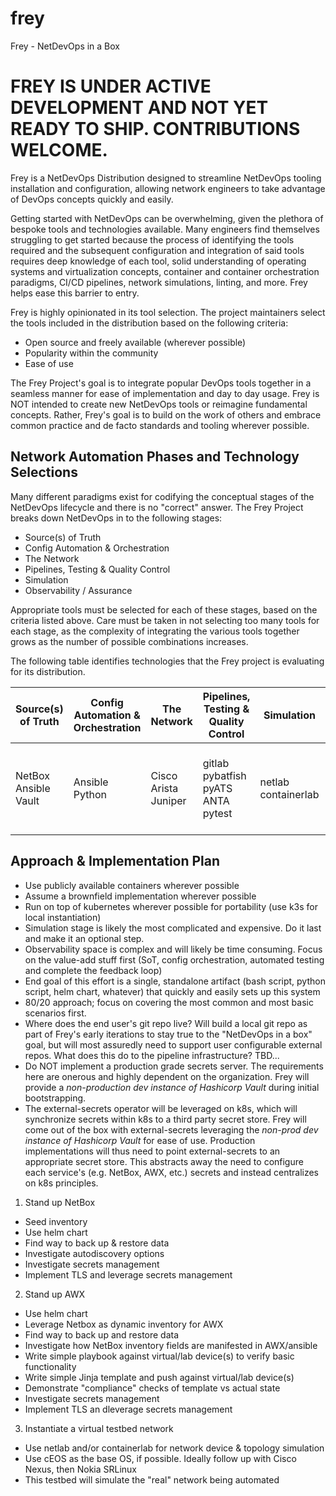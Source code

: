 # frey
Frey - NetDevOps in a Box

# FREY IS UNDER ACTIVE DEVELOPMENT AND NOT YET READY TO SHIP.  CONTRIBUTIONS WELCOME.

Frey is a NetDevOps Distribution designed to streamline NetDevOps tooling installation and configuration, allowing network engineers to take advantage of DevOps concepts quickly and easily.

Getting started with NetDevOps can be overwhelming, given the plethora of bespoke tools and technologies available.  Many engineers find themselves struggling to get started because the process of identifying the tools required and the subsequent configuration and integration of said tools requires deep knowledge of each tool, solid understanding of operating systems and virtualization concepts, container and container orchestration paradigms, CI/CD pipelines, network simulations, linting, and more.  Frey helps ease this barrier to entry.

Frey is highly opinionated in its tool selection.  The project maintainers select the tools included in the distribution based on the following criteria:
 - Open source and freely available (wherever possible)
 - Popularity within the community
 - Ease of use

The Frey Project's goal is to integrate popular DevOps tools together in a seamless manner for ease of implementation and day to day usage.  Frey is NOT intended to create new NetDevOps tools or reimagine fundamental concepts.  Rather, Frey's goal is to build on the work of others and embrace common practice and de facto standards and tooling wherever possible. 

## Network Automation Phases and Technology Selections

Many different paradigms exist for codifying the conceptual stages of the NetDevOps lifecycle and there is no "correct" answer.  The Frey Project breaks down NetDevOps in to the following stages:

 - Source(s) of Truth
 - Config Automation & Orchestration
 - The Network
 - Pipelines, Testing & Quality Control
 - Simulation
 - Observability / Assurance

Appropriate tools must be selected for each of these stages, based on the criteria listed above.  Care must be taken in not selecting too many tools for each stage, as the complexity of integrating the various tools together grows as the number of possible combinations increases.

The following table identifies technologies that the Frey project is evaluating for its distribution.

| Source(s) of Truth | Config Automation & Orchestration | The Network | Pipelines, Testing & Quality Control | Simulation | Observability / Assurance | 
| ------------------ | -------------------------- | ---------------- | ---------- | --------- | ------------------------------ | 
| NetBox<br/>Ansible Vault | Ansible<br/>Python | Cisco<br/>Arista<br/>Juniper | gitlab<br/>pybatfish<br/>pyATS<br/>ANTA<br/>pytest | netlab<br/>containerlab | icinga<br/>prometheus<br/>grafana<br/>snmp-exporter<br/><i>need log solution</i> | 

## Approach & Implementation Plan
 - Use publicly available containers wherever possible
 - Assume a brownfield implementation wherever possible
 - Run on top of kubernetes wherever possible for portability (use k3s for local instantiation)
 - Simulation stage is likely the most complicated and expensive.  Do it last and make it an optional step.
 - Observability space is complex and will likely be time consuming.  Focus on the value-add stuff first (SoT, config orchestration, automated testing and complete the feedback loop)
 - End goal of this effort is a single, standalone artifact (bash script, python script, helm chart, whatever) that quickly and easily sets up this system
 - 80/20 approach; focus on covering the most common and most basic scenarios first.
 - Where does the end user's git repo live? Will build a local git repo as part of Frey's early iterations to stay true to the "NetDevOps in a box" goal, but will most assuredly need to support user configurable external repos.  What does this do to the pipeline infrastructure?  TBD...
 - Do NOT implement a production grade secrets server.  The requirements here are onerous and highly dependent on the organization.  Frey will provide a _non-production dev instance of Hashicorp Vault_ during initial bootstrapping.
 - The external-secrets operator will be leveraged on k8s, which will synchronize secrets within k8s to a third party secret store.  Frey will come out of the box with external-secrets leveraging the _non-prod dev instance of Hashicorp Vault_ for ease of use.  Production implementations will thus need to point external-secrets to an appropriate secret store.  This abstracts away the need to configure each service's (e.g. NetBox, AWX, etc.) secrets and instead centralizes on k8s principles.

1. Stand up NetBox
 - Seed inventory
 - Use helm chart
 - Find way to back up & restore data
 - Investigate autodiscovery options
 - Investigate secrets management
 - Implement TLS and leverage secrets management
2. Stand up AWX
 - Use helm chart
 - Leverage Netbox as dynamic inventory for AWX
 - Find way to back up and restore data
 - Investigate how NetBox inventory fields are manifested in AWX/ansible
 - Write simple playbook against virtual/lab device(s) to verify basic functionality
 - Write simple Jinja template and push against virtual/lab device(s)
 - Demonstrate "compliance" checks of template vs actual state
 - Investigate secrets management
 - Implement TLS an dleverage secrets management
3. Instantiate a virtual testbed network
 - Use netlab and/or containerlab for network device & topology simulation
 - Use cEOS as the base OS, if possible.  Ideally follow up with Cisco Nexus, then Nokia SRLinux
 - This testbed will simulate the "real" network being automated
   
